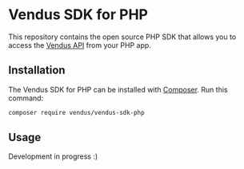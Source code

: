# Vendus SDK for PHP

This repository contains the open source PHP SDK that allows you to access the [Vendus API](https://www.vendus.pt/ws/) from your PHP app.


## Installation

The Vendus SDK for PHP can be installed with [Composer](https://getcomposer.org/). Run this command:

```sh
composer require vendus/vendus-sdk-php
```

## Usage

Development in progress :)